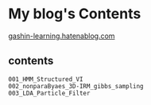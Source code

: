 # My blog's Contents
[gashin-learning.hatenablog.com](https://gashin-learning.hatenablog.com/)

## contents
```
001_HMM_Structured_VI
002_nonparaByaes_3D-IRM_gibbs_sampling
003_LDA_Particle_Filter
```

